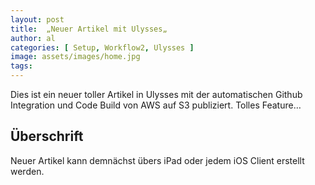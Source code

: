 ```yaml
---
layout: post
title:  „Neuer Artikel mit Ulysses„
author: al
categories: [ Setup, Workflow2, Ulysses ]
image: assets/images/home.jpg
tags:
---
```


Dies ist ein neuer toller Artikel in Ulysses mit der automatischen Github Integration und Code Build von AWS auf S3 publiziert. Tolles Feature…

## Überschrift

Neuer Artikel kann demnächst übers iPad oder jedem iOS Client erstellt werden.
